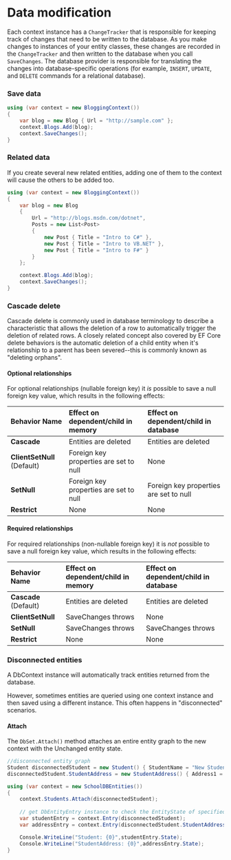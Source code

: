 # Data modification

Each context instance has a `ChangeTracker` that is responsible for keeping track of changes that need to be written to the database. As you make changes to instances of your entity classes, these changes are recorded in the `ChangeTracker` and then written to the database when you call `SaveChanges`. The database provider is responsible for translating the changes into database-specific operations \(for example, `INSERT`, `UPDATE`, and `DELETE` commands for a relational database\).

### Save data

```csharp
using (var context = new BloggingContext())
{
    var blog = new Blog { Url = "http://sample.com" };
    context.Blogs.Add(blog);
    context.SaveChanges();
}
```

### Related data

If you create several new related entities, adding one of them to the context will cause the others to be added too.

```csharp
using (var context = new BloggingContext())
{
    var blog = new Blog
    {
        Url = "http://blogs.msdn.com/dotnet",
        Posts = new List<Post>
        {
            new Post { Title = "Intro to C#" },
            new Post { Title = "Intro to VB.NET" },
            new Post { Title = "Intro to F#" }
        }
    };

    context.Blogs.Add(blog);
    context.SaveChanges();
}
```

### Cascade delete

Cascade delete is commonly used in database terminology to describe a characteristic that allows the deletion of a row to automatically trigger the deletion of related rows. A closely related concept also covered by EF Core delete behaviors is the automatic deletion of a child entity when it's relationship to a parent has been severed--this is commonly known as "deleting orphans".

#### Optional relationships <a id="optional-relationships"></a>

For optional relationships \(nullable foreign key\) it _is_ possible to save a null foreign key value, which results in the following effects:

| Behavior Name | Effect on dependent/child in memory | Effect on dependent/child in database |
| :--- | :--- | :--- |
| **Cascade** | Entities are deleted | Entities are deleted |
| **ClientSetNull** \(Default\) | Foreign key properties are set to null | None |
| **SetNull** | Foreign key properties are set to null | Foreign key properties are set to null |
| **Restrict** | None | None |

#### Required relationships <a id="required-relationships"></a>

For required relationships \(non-nullable foreign key\) it is _not_ possible to save a null foreign key value, which results in the following effects:

| Behavior Name | Effect on dependent/child in memory | Effect on dependent/child in database |
| :--- | :--- | :--- |
| **Cascade** \(Default\) | Entities are deleted | Entities are deleted |
| **ClientSetNull** | SaveChanges throws | None |
| **SetNull** | SaveChanges throws | SaveChanges throws |
| **Restrict** | None | None |

### Disconnected entities

A DbContext instance will automatically track entities returned from the database.

However, sometimes entities are queried using one context instance and then saved using a different instance. This often happens in "disconnected" scenarios.

#### Attach

The `DbSet.Attach()` method attaches an entire entity graph to the new context with the Unchanged entity state.

```csharp
//disconnected entity graph
Student disconnectedStudent = new Student() { StudentName = "New Student" };
disconnectedStudent.StudentAddress = new StudentAddress() { Address1 = "Address", City = "City1" };

using (var context = new SchoolDBEntities())
{
    context.Students.Attach(disconnectedStudent);
                
    // get DbEntityEntry instance to check the EntityState of specified entity
    var studentEntry = context.Entry(disconnectedStudent);
    var addressEntry = context.Entry(disconnectedStudent.StudentAddress);

    Console.WriteLine("Student: {0}",studentEntry.State);
    Console.WriteLine("StudentAddress: {0}",addressEntry.State);
}
```

